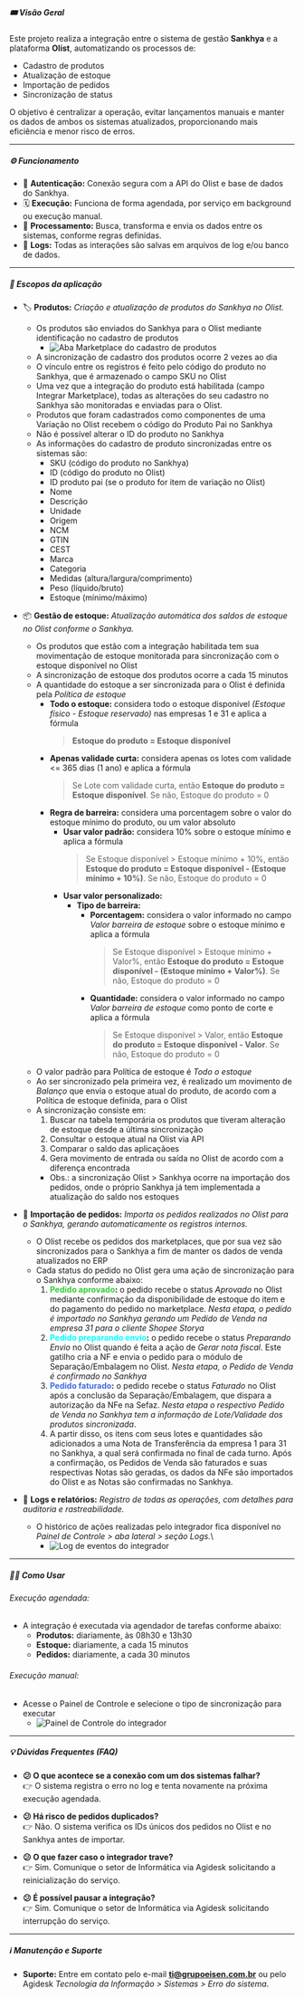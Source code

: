 ##### 🎟️ Visão Geral

Este projeto realiza a integração entre o sistema de gestão **Sankhya** e a plataforma **Olist**, automatizando os processos de:

- Cadastro de produtos
- Atualização de estoque
- Importação de pedidos
- Sincronização de status

O objetivo é centralizar a operação, evitar lançamentos manuais e manter os dados de ambos os sistemas atualizados, proporcionando mais eficiência e menor risco de erros.

---
##### ⚙️ Funcionamento

- 🔑 **Autenticação:** Conexão segura com a API do Olist e base de dados do Sankhya.
- 🗓️ **Execução:** Funciona de forma agendada, por serviço em background ou execução manual.
- 🔄 **Processamento:** Busca, transforma e envia os dados entre os sistemas, conforme regras definidas.
- 📌 **Logs:** Todas as interações são salvas em arquivos de log e/ou banco de dados.

---
##### 🚀 Escopos da aplicação

- 🏷️ **Produtos:** _Criação e atualização de produtos do Sankhya no Olist._
  - Os produtos são enviados do Sankhya para o Olist mediante identificação no cadastro de produtos
    - ![Aba Marketplace do cadastro de produtos](docs/img/cadastro_produto_mkp.png)
  - A sincronização de cadastro dos produtos ocorre 2 vezes ao dia
  - O vínculo entre os registros é feito pelo código do produto no Sankhya, que é armazenado o campo SKU no Olist
  - Uma vez que a integração do produto está habilitada (campo Integrar Marketplace), todas as alterações do seu cadastro no Sankhya são monitoradas e enviadas para o Olist.
  - Produtos que foram cadastrados como componentes de uma Variação no Olist recebem o código do Produto Pai no Sankhya
  - Não é possível alterar o ID do produto no Sankhya
  - As informações do cadastro de produto sincronizadas entre os sistemas são:
    - SKU (código do produto no Sankhya)
    - ID (código do produto no Olist)
    - ID produto pai (se o produto for item de variação no Olist)
    - Nome
    - Descrição
    - Unidade
    - Origem
    - NCM
    - GTIN
    - CEST
    - Marca
    - Categoria
    - Medidas (altura/largura/comprimento)
    - Peso (líquido/bruto)
    - Estoque (mínimo/máximo)


- 📦 **Gestão de estoque:** _Atualização automática dos saldos de estoque no Olist conforme o Sankhya._
  - Os produtos que estão com a integração habilitada tem sua movimentação de estoque monitorada para sincronização com o estoque disponível no Olist
  - A sincronização de estoque dos produtos ocorre a cada 15 minutos
  - A quantidade do estoque a ser sincronizada para o Olist é definida pela _Política de estoque_
    - **Todo o estoque:** considera todo o estoque disponível _(Estoque físico - Estoque reservado)_ nas empresas 1 e 31 e aplica a fórmula
      > **Estoque do produto = Estoque disponível**
    - **Apenas validade curta:** considera apenas os lotes com validade <= 365 dias (1 ano) e aplica a fórmula
      > Se Lote com validade curta, então **Estoque do produto = Estoque disponível**. Se não, Estoque do produto = 0
    - **Regra de barreira:** considera uma porcentagem sobre o valor do estoque mínimo do produto, ou um valor absoluto
      - **Usar valor padrão:** considera 10% sobre o estoque mínimo e aplica a fórmula
        > Se Estoque disponível > Estoque mínimo + 10%, então **Estoque do produto = Estoque disponível - (Estoque mínimo + 10%)**. Se não, Estoque do produto = 0
      - **Usar valor personalizado:**
        - **Tipo de barreira:**
          - **Porcentagem:** considera o valor informado no campo _Valor barreira de estoque_ sobre o estoque mínimo e aplica a fórmula
            > Se Estoque disponível > Estoque mínimo + Valor%, então **Estoque do produto = Estoque disponível - (Estoque mínimo + Valor%)**. Se não, Estoque do produto = 0
          - **Quantidade:** considera o valor informado no campo _Valor barreira de estoque_ como ponto de corte e aplica a fórmula
            > Se Estoque disponível > Valor, então **Estoque do produto = Estoque disponível - Valor**. Se não, Estoque do produto = 0
  - O valor padrão para Política de estoque é _Todo o estoque_
  - Ao ser sincronizado pela primeira vez, é realizado um movimento de _Balanço_ que envia o estoque atual do produto, de acordo com a Política de estoque definida, para o Olist
  - A sincronização consiste em:
    1. Buscar na tabela temporária os produtos que tiveram alteração de estoque desde a última sincronização
    2. Consultar o estoque atual na Olist via API
    3. Comparar o saldo das aplicaçãoes
    4. Gera movimento de entrada ou saída no Olist de acordo com a diferença encontrada
    - Obs.: a sincronização Olist > Sankhya ocorre na importação dos pedidos, onde o próprio Sankhya já tem implementada a atualização do saldo nos estoques


- 🛒 **Importação de pedidos:** _Importa os pedidos realizados no Olist para o Sankhya, gerando automaticamente os registros internos._
  - O Olist recebe os pedidos dos marketplaces, que por sua vez são sincronizados para o Sankhya a fim de manter os dados de venda atualizados no ERP
  - Cada status do pedido no Olist gera uma ação de sincronização para o Sankhya conforme abaixo:
    1. **<span style="color:limegreen">Pedido aprovado</span>:** o pedido recebe o status _Aprovado_ no Olist mediante confirmação da disponibilidade de estoque do item e do pagamento do pedido no marketplace. _Nesta etapa, o pedido é importado no Sankhya gerando um Pedido de Venda na empresa 31 para o cliente Shopee Storya_
    2. **<span style="color:cyan">Pedido preparando envio</span>:** o pedido recebe o status _Preparando Envio_ no Olist quando é feita a ação de _Gerar nota fiscal_. Este gatilho cria a NF e envia o pedido para o módulo de Separação/Embalagem no Olist. _Nesta etapa, o Pedido de Venda é confirmado no Sankhya_
    3. **<span style="color:royalblue">Pedido faturado</span>:** o pedido recebe o status _Faturado_ no Olist após a conclusão da Separação/Embalagem, que dispara a autorização da NFe na Sefaz. _Nesta etapa o respectivo Pedido de Venda no Sankhya tem a informação de Lote/Validade dos produtos sincronizada_.
    4. A partir disso, os itens com seus lotes e quantidades são adicionados a uma Nota de Transferência da empresa 1 para 31 no Sankhya, a qual será confirmada no final de cada turno. Após a confirmação, os Pedidos de Venda são faturados e suas respectivas Notas são geradas, os dados da NFe são importados do Olist e as Notas são confirmadas no Sankhya.


- 🧠 **Logs e relatórios:** _Registro de todas as operações, com detalhes para auditoria e rastreabilidade._
  - O histórico de ações realizadas pelo integrador fica disponível no _Painel de Controle > aba lateral > seção Logs._\
    - ![Log de eventos do integrador](docs/img/logs.png)

---
##### 👨‍💻 Como Usar

###### Execução agendada:
- A integração é executada via agendador de tarefas conforme abaixo:
  - **Produtos:** diariamente, às 08h30 e 13h30
  - **Estoque:** diariamente, a cada 15 minutos
  - **Pedidos:** diariamente, a cada 30 minutos

###### Execução manual:
  - Acesse o Painel de Controle e selecione o tipo de sincronização para executar
    - ![Painel de Controle do integrador](docs/img/painel.png)

---
##### 💡 Dúvidas Frequentes (FAQ)

- **😕 O que acontece se a conexão com um dos sistemas falhar?**\
  👉 O sistema registra o erro no log e tenta novamente na próxima execução agendada.

- **😕 Há risco de pedidos duplicados?**\
  👉 Não. O sistema verifica os IDs únicos dos pedidos no Olist e no Sankhya antes de importar.

- **😕 O que fazer caso o integrador trave?**\
  👉 Sim. Comunique o setor de Informática via Agidesk solicitando a reinicialização do serviço.

- **😕 É possível pausar a integração?**\
  👉 Sim. Comunique o setor de Informática via Agidesk solicitando interrupção do serviço.
  
---
##### ℹ️ Manutenção e Suporte

- **Suporte:** Entre em contato pelo e-mail [**ti@grupoeisen.com.br**](mailto\:ti@grupoeisen.com.br) ou pelo Agidesk _Tecnologia da Informação > Sistemas > Erro do sistema_.
